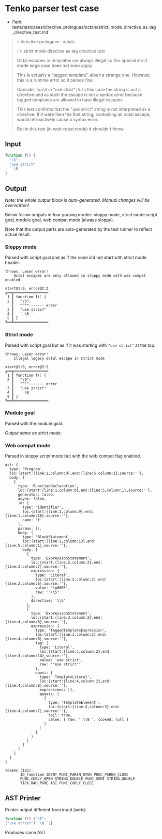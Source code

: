 # Tenko parser test case

- Path: tests/testcases/directive_prologues/octals/strict_mode_directive_as_tag_directive_test.md

> :: directive prologues : octals
>
> ::> strict mode directive as tag directive test
>
> Octal escapes in templates are always illegal so this special strict mode edge case does not even apply
>
> This is actually a "tagged template", albeit a strange one. However, this is a runtime error so it parses fine.
>
> Consider foo`\8` in "use strict"`\8`. In this case the string is not a directive and as such the escape is not a syntax error because tagged templates are allowed to have illegal escapes.
>
> This test confirms that the "use strict" string is not interpreted as a directive. If it were then the first string, containing an octal escape, would retroactively cause a syntax error.
>
> But in this test (in web copat mode) it shouldn't throw.

## Input

`````js
function f() {
  "\5";
  "use strict"
  ` \8 `
}
`````

## Output

_Note: the whole output block is auto-generated. Manual changes will be overwritten!_

Below follow outputs in four parsing modes: sloppy mode, strict mode script goal, module goal, web compat mode (always sloppy).

Note that the output parts are auto-generated by the test runner to reflect actual result.

### Sloppy mode

Parsed with script goal and as if the code did not start with strict mode header.

`````
throws: Lexer error!
    Octal escapes are only allowed in sloppy mode with web compat enabled

start@1:0, error@2:2
╔══╦════════════════
 1 ║ function f() {
 2 ║   "\5";
   ║   ^^^^------- error
 3 ║   "use strict"
 4 ║   ` \8 `
 5 ║ }
╚══╩════════════════

`````

### Strict mode

Parsed with script goal but as if it was starting with `"use strict"` at the top.

`````
throws: Lexer error!
    Illegal legacy octal escape in strict mode

start@1:0, error@2:2
╔══╦════════════════
 1 ║ function f() {
 2 ║   "\5";
   ║   ^^^^------- error
 3 ║   "use strict"
 4 ║   ` \8 `
 5 ║ }
╚══╩════════════════

`````


### Module goal

Parsed with the module goal.

_Output same as strict mode._

### Web compat mode

Parsed in sloppy script mode but with the web compat flag enabled.

`````
ast: {
  type: 'Program',
  loc:{start:{line:1,column:0},end:{line:5,column:1},source:''},
  body: [
    {
      type: 'FunctionDeclaration',
      loc:{start:{line:1,column:0},end:{line:5,column:1},source:''},
      generator: false,
      async: false,
      id: {
        type: 'Identifier',
        loc:{start:{line:1,column:9},end:{line:1,column:10},source:''},
        name: 'f'
      },
      params: [],
      body: {
        type: 'BlockStatement',
        loc:{start:{line:1,column:13},end:{line:5,column:1},source:''},
        body: [
          {
            type: 'ExpressionStatement',
            loc:{start:{line:2,column:2},end:{line:2,column:7},source:''},
            expression: {
              type: 'Literal',
              loc:{start:{line:2,column:2},end:{line:2,column:6},source:''},
              value: '\u0005',
              raw: '"\\5"'
            },
            directive: '\\5'
          },
          {
            type: 'ExpressionStatement',
            loc:{start:{line:3,column:2},end:{line:4,column:8},source:''},
            expression: {
              type: 'TaggedTemplateExpression',
              loc:{start:{line:3,column:2},end:{line:4,column:8},source:''},
              tag: {
                type: 'Literal',
                loc:{start:{line:3,column:2},end:{line:3,column:14},source:''},
                value: 'use strict',
                raw: '"use strict"'
              },
              quasi: {
                type: 'TemplateLiteral',
                loc:{start:{line:4,column:2},end:{line:4,column:8},source:''},
                expressions: [],
                quasis: [
                  {
                    type: 'TemplateElement',
                    loc:{start:{line:4,column:3},end:{line:4,column:7},source:''},
                    tail: true,
                    value: { raw: ' \\8 ', cooked: null }
                  }
                ]
              }
            }
          }
        ]
      }
    }
  ]
}

tokens (12x):
       ID_function IDENT PUNC_PAREN_OPEN PUNC_PAREN_CLOSE
       PUNC_CURLY_OPEN STRING_DOUBLE PUNC_SEMI STRING_DOUBLE
       TICK_BAD_PURE ASI PUNC_CURLY_CLOSE
`````


## AST Printer

Printer output different from input [web]:

````js
function f() {"\5";
("use strict")` \8 `;}
````

Produces same AST
